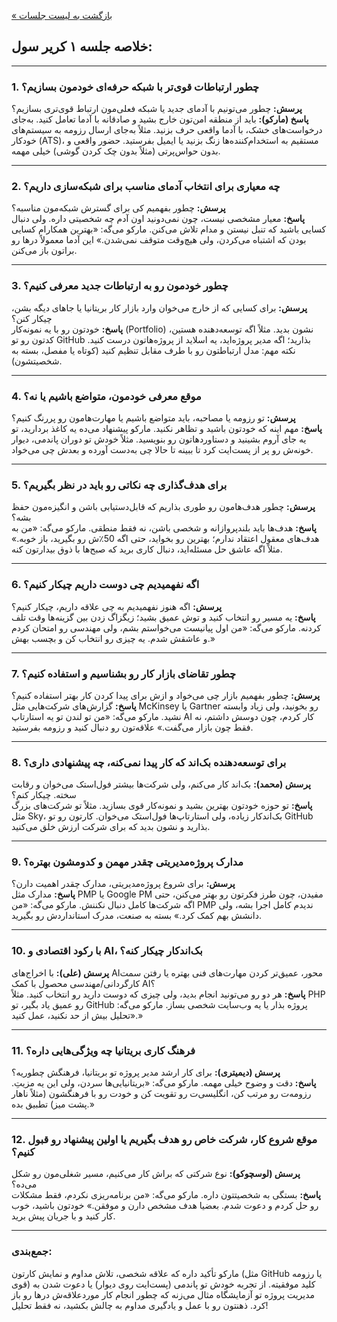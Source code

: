 [« بازگشت به لیست جلسات](../../../../../)


## خلاصه جلسه ۱ کریر سول:

---

### 1. چطور ارتباطات قوی‌تر با شبکه حرفه‌ای خودمون بسازیم؟
**پرسش:** چطور می‌تونیم با آدمای جدید یا شبکه فعلی‌مون ارتباط قوی‌تری بسازیم؟  
**پاسخ (مارکو):** باید از منطقه امن‌تون خارج بشید و صادقانه با آدما تعامل کنید. به‌جای درخواست‌های خشک، با آدما واقعی حرف بزنید. مثلاً به‌جای ارسال رزومه به سیستم‌های خودکار (ATS)، مستقیم به استخدام‌کننده‌ها زنگ بزنید یا ایمیل بفرستید. حضور واقعی و بدون حواس‌پرتی (مثلاً بدون چک کردن گوشی) خیلی مهمه.

---

### 2. چه معیاری برای انتخاب آدمای مناسب برای شبکه‌سازی داریم؟  
**پرسش:** چطور بفهمیم کی برای گسترش شبکه‌مون مناسبه؟  
**پاسخ:** معیار مشخصی نیست، چون نمی‌دونید اون آدم چه شخصیتی داره. ولی دنبال کسایی باشید که تنبل نیستن و مدام تلاش می‌کنن. مارکو می‌گه: «بهترین همکارام کسایی بودن که اشتباه می‌کردن، ولی هیچ‌وقت متوقف نمی‌شدن.» این آدما معمولاً درها رو براتون باز می‌کنن.

---

### 3. چطور خودمون رو به ارتباطات جدید معرفی کنیم؟  
**پرسش:** برای کسایی که از خارج می‌خوان وارد بازار کار بریتانیا یا جاهای دیگه بشن، چیکار کنن؟  
**پاسخ:** خودتون رو با یه نمونه‌کار (Portfolio) نشون بدید. مثلاً اگه توسعه‌دهنده هستین، کدتون رو تو GitHub بذارید؛ اگه مدیر پروژه‌اید، یه اسلاید از پروژه‌هاتون درست کنید. نکته مهم: مدل ارتباطتون رو با طرف مقابل تنظیم کنید (کوتاه یا مفصل، بسته به شخصیتشون).

---

### 4. موقع معرفی خودمون، متواضع باشیم یا نه؟  
**پرسش:** تو رزومه یا مصاحبه، باید متواضع باشیم یا مهارت‌هامون رو پررنگ کنیم؟  
**پاسخ:** مهم اینه که خودتون باشید و تظاهر نکنید. مارکو پیشنهاد می‌ده یه کاغذ بردارید، تو یه جای آروم بشینید و دستاوردهاتون رو بنویسید. مثلاً خودش تو دوران پاندمی، دیوار خونه‌ش رو پر از پست‌ایت کرد تا ببینه تا حالا چی به‌دست آورده و بعدش چی می‌خواد.

---

### 5. برای هدف‌گذاری چه نکاتی رو باید در نظر بگیریم؟  
**پرسش:** چطور هدف‌هامون رو طوری بذاریم که قابل‌دستیابی باشن و انگیزه‌مون حفظ بشه؟  
**پاسخ:** هدف‌ها باید بلندپروازانه و شخصی باشن، نه فقط منطقی. مارکو می‌گه: «من به هدف‌های معقول اعتقاد ندارم؛ بهترین رو بخواید، حتی اگه 50٪‌ش رو بگیرید، باز خوبه.» مثلاً اگه عاشق حل مسئله‌اید، دنبال کاری برید که صبح‌ها با ذوق بیدارتون کنه.

---

### 6. اگه نفهمیدیم چی دوست داریم چیکار کنیم؟  
**پرسش:** اگه هنوز نفهمیدیم به چی علاقه داریم، چیکار کنیم؟  
**پاسخ:** یه مسیر رو انتخاب کنید و توش عمیق بشید؛ زیگزاگ زدن بین گزینه‌ها وقت تلف کردنه. مارکو می‌گه: «من اول پیانیست می‌خواستم بشم، ولی مهندسی رو امتحان کردم و عاشقش شدم. یه چیزی رو انتخاب کن و بچسب بهش.»

---

### 7. چطور تقاضای بازار کار رو بشناسیم و استفاده کنیم؟  
**پرسش:** چطور بفهمیم بازار چی می‌خواد و ازش برای پیدا کردن کار بهتر استفاده کنیم؟  
**پاسخ:** گزارش‌های شرکت‌هایی مثل McKinsey یا Gartner رو بخونید، ولی زیاد وابسته نشید. مارکو می‌گه: «من تو لندن تو یه استارتاپ AI کار کردم، چون دوسش داشتم، نه فقط چون بازار می‌گفت.» علاقه‌تون رو دنبال کنید و رزومه بفرستید.

---

### 8. برای توسعه‌دهنده بک‌اند که کار پیدا نمی‌کنه، چه پیشنهادی داری؟  
**پرسش (محمد):** بک‌اند کار می‌کنم، ولی شرکت‌ها بیشتر فول‌استک می‌خوان و رقابت سخته. چیکار کنم؟  
**پاسخ:** تو حوزه خودتون بهترین بشید و نمونه‌کار قوی بسازید. مثلاً تو شرکت‌های بزرگ مثل Sky، بک‌اندکار زیاده، ولی استارتاپ‌ها فول‌استک می‌خوان. کارتون رو تو GitHub بذارید و نشون بدید که برای شرکت ارزش خلق می‌کنید.

---

### 9. مدارک پروژه‌مدیریتی چقدر مهمن و کدومشون بهتره؟  
**پرسش:** برای شروع پروژه‌مدیریتی، مدارک چقدر اهمیت دارن؟  
**پاسخ:** مدارک مثل PMP یا Google PM مفیدن، چون طرز فکرتون رو بهتر می‌کنن، حتی اگه شرکت‌ها کامل دنبال نکننش. مارکو می‌گه: «من PMP ندیدم کامل اجرا بشه، ولی دانشش بهم کمک کرد.» بسته به صنعت، مدرک استانداردش رو بگیرید.

---

### 10. با رکود اقتصادی و AI، بک‌اندکار چیکار کنه؟  
**پرسش (علی):** با اخراج‌های AIمحور، عمیق‌تر کردن مهارت‌های فنی بهتره یا رفتن سمت کارگردانی/مهندسی محصول با کمک AI؟  
**پاسخ:** هر دو رو می‌تونید انجام بدید، ولی چیزی که دوست دارید رو انتخاب کنید. مثلاً PHP رو عمیق یاد بگیر، تو GitHub پروژه بذار یا یه وب‌سایت شخصی بساز. مارکو می‌گه: «تحلیل بیش از حد نکنید، عمل کنید.»

---

### 11. فرهنگ کاری بریتانیا چه ویژگی‌هایی داره؟  
**پرسش (دیمیتری):** برای کار ارشد مدیر پروژه تو بریتانیا، فرهنگش چطوریه؟  
**پاسخ:** دقت و وضوح خیلی مهمه. مارکو می‌گه: «بریتانیایی‌ها سردن، ولی این یه مزیتِ. رزومه‌ت رو مرتب کن، انگلیسی‌ت رو تقویت کن و خودت رو با فرهنگشون (مثلاً ناهار پشت میز) تطبیق بده.»

---

### 12. موقع شروع کار، شرکت خاص رو هدف بگیریم یا اولین پیشنهاد رو قبول کنیم؟  
**پرسش (لوسچوکو):** نوع شرکتی که براش کار می‌کنیم، مسیر شغلی‌مون رو شکل می‌ده؟  
**پاسخ:** بستگی به شخصیتتون داره. مارکو می‌گه: «من برنامه‌ریزی نکردم، فقط مشکلات رو حل کردم و دعوت شدم. بعضیا هدف مشخص دارن و موفقن.» خودتون باشید، خوب کار کنید و با جریان پیش برید.

---

### جمع‌بندی:
مارکو تأکید داره که علاقه شخصی، تلاش مداوم و نمایش کارتون (مثل GitHub یا رزومه قوی) کلید موفقیته. از تجربه خودش تو پاندمی (پست‌ایت روی دیوار) یا دعوت شدن به مدیریت پروژه تو آزمایشگاه مثال می‌زنه که چطور انجام کار موردعلاقه‌ش درها رو باز کرد. ذهنتون رو با عمل و یادگیری مداوم به چالش بکشید، نه فقط تحلیل!
